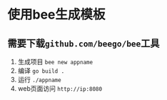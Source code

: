 # 使用bee生成模板
## 需要下载`github.com/beego/bee`工具
1. 生成项目 `bee new appname`
2. 编译 `go build .`
3. 运行 `./appname`
4. web页面访问 `http://ip:8080`
